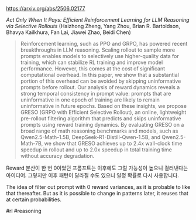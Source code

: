 https://arxiv.org/abs/2506.02177

*Act Only When It Pays: Efficient Reinforcement Learning for LLM Reasoning via Selective Rollouts* (Haizhong Zheng, Yang Zhou, Brian R. Bartoldson, Bhavya Kailkhura, Fan Lai, Jiawei Zhao, Beidi Chen)

> Reinforcement learning, such as PPO and GRPO, has powered recent breakthroughs in LLM reasoning. Scaling rollout to sample more prompts enables models to selectively use higher-quality data for training, which can stabilize RL training and improve model performance. However, this comes at the cost of significant computational overhead. In this paper, we show that a substantial portion of this overhead can be avoided by skipping uninformative prompts before rollout. Our analysis of reward dynamics reveals a strong temporal consistency in prompt value: prompts that are uninformative in one epoch of training are likely to remain uninformative in future epochs. Based on these insights, we propose GRESO (GRPO with Efficient Selective Rollout), an online, lightweight pre-rollout filtering algorithm that predicts and skips uninformative prompts using reward training dynamics. By evaluating GRESO on a broad range of math reasoning benchmarks and models, such as Qwen2.5-Math-1.5B, DeepSeek-R1-Distill-Qwen-1.5B, and Qwen2.5-Math-7B, we show that GRESO achieves up to 2.4x wall-clock time speedup in rollout and up to 2.0x speedup in total training time without accuracy degradation.

Reward 분산이 한 번 0이었던 프롬프트는 이후에도 그럴 가능성이 높으니 걸러낸다는 아이디어. 그렇지만 이후 패턴이 달라질 수도 있으니 일정 확률로 다시 사용합니다.

<english>
The idea of filter out prompt with 0 reward variances, as it is probable to like that thereafter. But as it is possible to change in patterns later, it reuses that at certain probabilities.
</english>

#rl #reasoning 